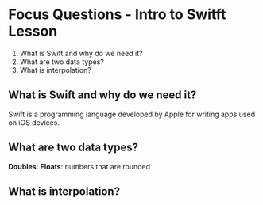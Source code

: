 # Focus Questions - Intro to Switft Lesson

1. What is Swift and why do we need it?
2. What are two data types?
3. What is interpolation?

## What is Swift and why do we need it?

Swift is a programming language developed by Apple for writing apps used on iOS devices.

## What are two data types?

**Doubles**: 
**Floats**: numbers that are rounded

## What is interpolation?